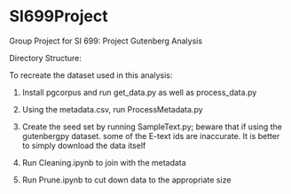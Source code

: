 # SI699Project
Group Project for SI 699: Project Gutenberg Analysis

Directory Structure:

To recreate the dataset used in this analysis:

1. Install pgcorpus and run get_data.py as well as process_data.py

2. Using the metadata.csv, run ProcessMetadata.py

3. Create the seed set by running SampleText.py; beware that if using the gutenbergpy dataset. some of the E-text ids are inaccurate. It is better to simply download the data itself

4. Run Cleaning.ipynb to join with the metadata

5. Run Prune.ipynb to cut down data to the appropriate size
